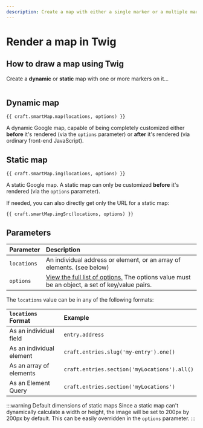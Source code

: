 ```yaml
---
description: Create a map with either a single marker or a multiple markers. The map can be either dynamic or static.
---
```


# Render a map in Twig

<update-message/>

## How to draw a map using Twig

Create a **dynamic** or **static** map with one or more markers on it...

<img :src="$withBase('/images/smartmap-map-example.png')" class="dropshadow" alt="">

## Dynamic map

```twig
{{ craft.smartMap.map(locations, options) }}
```

A dynamic Google map, capable of being completely customized either **before** it's rendered (via the `options` parameter) or **after** it's rendered (via ordinary front-end JavaScript).

## Static map

```twig
{{ craft.smartMap.img(locations, options) }}
```

A static Google map. A static map can only be customized **before** it's rendered (via the `options` parameter).

If needed, you can also directly get only the URL for a static map:

```twig
{{ craft.smartMap.imgSrc(locations, options) }}
```

## Parameters

| Parameter   | Description
|:------------|:------------
| `locations` | An individual address or element, or an array of elements. (see below)
| `options`   | [View the full list of options.](/customizing-the-map-in-twig/) The options value must be an object, a set of key/value pairs.

The `locations` value can be in any of the following formats:

| `locations` Format       | Example
|:-------------------------|:--------
| As an individual field   | `entry.address`
| As an individual element | `craft.entries.slug('my-entry').one()`
| As an array of elements  | `craft.entries.section('myLocations').all()`
| As an Element Query      | `craft.entries.section('myLocations')`

:::warning Default dimensions of static maps
Since a static map can't dynamically calculate a width or height, the image will be set to 200px by 200px by default. This can be easily overridden in the `options` parameter.
:::
